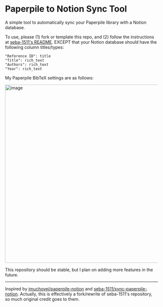 # Paperpile to Notion Sync Tool

A simple tool to automatically sync your Paperpile library with a Notion database.

To use, please (1) fork or template this repo, and (2) follow the instructions at [seba-1511's README](https://github.com/seba-1511/sync-paperpile-notion/blob/5af47cfa94cf957fd9dd3010ad42d6dd41fd38fc/README.md). EXCEPT that your Notion database should have the following column titles/types:

```
"Reference ID": title
"Title": rich_text
"Authors": rich_text
"Year": rich_text
```

My Paperpile BibTeX settings are as follows:

<img width="588" alt="image" src="https://github.com/apoorvkh/paperpile-to-notion/assets/7005565/d3e807c9-21fb-4761-bab0-824df20c36e2">

This repository should be stable, but I plan on adding more features in the future.

---

Inspired by [jmuchovej/paperpile-notion](https://github.com/jmuchovej/paperpile-notion) and [seba-1511/sync-paperpile-notion](https://github.com/seba-1511/sync-paperpile-notion). Actually, this is effectively a fork/rewrite of seba-1511's repository, so much original credit goes to them.
